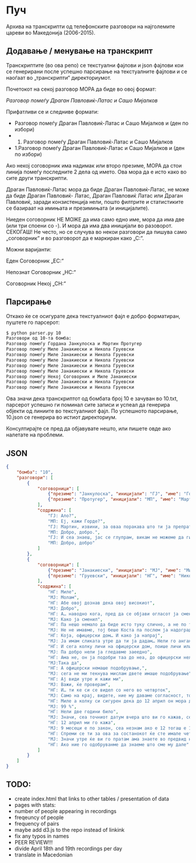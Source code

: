 Пуч
===

Архива на транскрипти од телефонските разговори на најголемите цареви
во Македонија (2006-2015).

Додавање / менување на транскрипт
---------------------------------

Транскриптите (во ова репо) се текстуални фајлови и json фајлови кои
се генерирани после успешно парсирање на текстуалните фајлови и се
наоѓаат во „транскрипти“ директориумот.

Почетокот на секој разговор МОРА да биде во овој формат:

*Разговор помеѓу Драган Павловиќ-Латас и Сашо Мијалков*

Прифатливи се и следниве формати:
* Разговор помеѓу Драган Павловиќ-Латас и Сашо Мијалков и (ден по избори)
* 1. Разговор помеѓу Драган Павловиќ-Латас и Сашо Мијалков
* 1.Разговор помеѓу Драган Павловиќ-Латас и Сашо Мијалков и (ден по избори)

Ако некој соговорник има надимак или второ презиме, МОРА да стои линија
помеѓу последните 2 дела од името. Ова мора да е исто како во сите други
транскрипти.

Драган Павловиќ-Латас мора да биде Драган Павловиќ-Латас, не може да
биде Драган Павловиќ- Латас, Драган Павловиќ Латас или Драган Павловиќ,
заради конзистенција нели, пошто филтрите и статистиките се базираат на
имињата и презимињата (и иницијалите).

Ниеден соговорник НЕ МОЖЕ да има само едно име, мора да има две (или
три споени со -).
И мора да има два иницијали во разоворот. СЕКОГАШ!
Не често, но се случува во некои разговори да пишува само „соговорник“
и во разговорот да е маркиран како „С:“.

Можни варијанти:

Еден Соговорник „ЕС:“

Непознат Соговорник „НС:“

Соговорник Некој „СН:“


Парсирање
---------

Откако ќе се осигурате дека текстуалниот фајл е добро форматиран,
пуштете го парсерот:

```sh
$ python parser.py 10
Разговори од 10-та бомба:
Разговор помеѓу Гордана Јанкулоска и Мартин Протугер
Разговор помеѓу Миле Јанакиески и Никола Груевски
Разговор помеѓу Миле Јанакиески и Никола Груевски
Разговор помеѓу Миле Јанакиески и Никола Груевски
Разговор помеѓу Миле Јанакиески и Никола Груевски
Разговор помеѓу Миле Јанакиески и Никола Груевски
Разговор помеѓу Некој Соговорник и Миле Јанакиески
Разговор помеѓу Миле Јанакиески и Никола Груевски
Разговор помеѓу Миле Јанакиески и Никола Груевски
```

Ова значи дека транскриптот од бомбата број 10 е зачуван во 10.txt,
парсерот успешно ги поминал сите записи и успеал да генерира објекти
од линиите во текстуалниот фајл.
По успешното парсирање, 10.json се генерира во истиот директориум.

Консултирајте се пред да објавувате нешто, или пишете овде ако налетате
на проблеми.

JSON
----

```json
{
    "бомба": "10",
    "разговори": [
        {
            "соговорници": [
                {"презиме": "Јанкулоска", "иницијали": "ГЈ", "име": "Гордана"},
                {"презиме": "Протугер", "иницијали": "МП", "име": "Мартин"}
            ],
            "содржина": [
                "ГЈ: Ало?",
                "МП: Еј, кажи Горде?",
                "ГЈ: Мартин, извини, за оваа поракава што ти ја препратив, за да сме поефикасни. Дај некако на нашиве да им се каже да не се глупираат со штабовиве. Наши од УМС кршат штабови на Љубе.",
                "МП: Добро, добро.",
                "ГЈ: И сеа знаеш, јас се глупрам, викам не можеме да ги најдеме, а у Центар Даме е, знаеш, Даме Мирчевски.",
                "МП: Добро, добро"
            ]
        },
        {
            "соговорници": [
                {"презиме": "Јанакиески", "иницијали": "МЈ", "име": "Миле"},
                {"презиме": "Груевски", "иницијали": "НГ", "име": "Никола"}
            ],
            "содржина": [
                "НГ: Миле",
                "MJ: Молам",
                "НГ: Абе овој дознав дека овој високиот",
                "MJ: Добро",
                "НГ: А… наводно кога, пред да се објави огласот ја сменил сликата на тоа како треба да изгледа офицерски дом и тоа до него",
                "MJ: Како ја сменил",
                "НГ: Па нешо немало да биде исто туку слично, а не по таа слика што ни е Коста Мазгалоски шо ја напрај",
                "MJ: Не не имавме, тој беше Коста па послем ја надогради тој другиот",
                "НГ: Која, офицерски дом… И како ја напрај",
                "MJ: Ја имам сликата утре да ти ја дадам… Нели го ангажиравме дополнителнио тука тој беше сместен му плаќавме тоа",
                "НГ: И сега колку личи на офицерски дом, поише личи или помалку",
                "MJ: Па добро нели ја гледавме заеедно",
                "НГ: Ама не, он ја подобри таа до неа, до офицерски нели две продадовме, таа едната ја направи коста а овој ја подобри",
                "MJ:Така да",
                "НГ: А офицерски немаше подобрување,",
                "MJ: сега не ми текнува мислам двете имаше подобрување",
                "НГ: Ај види утре и кажи ми",
                "MJ: Важи, ќе проверам",
                "НГ: И… ти ке си се видел со него во четврток",
                "MJ: Само на крај, видете, ние му даваме согласност, тоа беше само нацрт крајниот дизајн ние го одобруваме",
                "НГ: Миле а колку си сигурен дека до 12 април он мора да извади за офицерски дом, овој човекот шо го купи мора да извади одобрение.",
                "MJ: 99 %",
                "НГ: Нели две години било",
                "MJ: Значи, сеа точниот датум вчера што ви го кажав, сеа немам пред мене… незнам кој беше даутумот",
                "НГ: 12 април ми го кажа",
                "MJ: 9 месеци е по закон, сеа незнам ако е 12 тогаш е 12",
                "НГ: Спреми се ти за ова за состанокот ќе сте имале четврток состанок, расчистете го тоа со датумот и прати ми утре слика да го видам тоа, ја мислам дек он на офицерски не меневаше,туку менуваше само на таа до офицеррски и за таа ние го замоливме да менува пошто беше грда , а оваа на офицерски уопше не се сеќавам дека менувал нешто",
                "MJ: Значи утре ќе ви го пратам ама знаете во предвид на крајот ние го одбруваме",
                "НГ: Ако ние го одобруванме да знаеме што сме му дале"
            ]
        }
    ]
}
```

TODO:
-----
- create index.html that links to other tables / presentation of data
- pages with stats:
- number of people appearing in recordings
- freqeuncy of people
- frequency of pairs
- maybe add d3.js to the repo instead of linkink
- fix any typos in names
- PEER REVIEW!!!
- divide April 18th and 19th recordings per day
- translate in Macedonian
